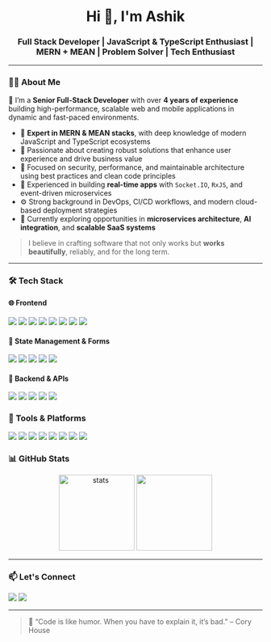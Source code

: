 <!-- Profile Header -->
<h1 align="center">Hi 👋, I'm Ashik</h1>
<h3 align="center">Full Stack Developer | JavaScript & TypeScript Enthusiast | MERN + MEAN | Problem Solver | Tech Enthusiast</h3>

---

### 🧑‍💻 About Me

🎯 I’m a **Senior Full-Stack Developer** with over **4 years of experience** building high-performance, scalable web and mobile applications in dynamic and fast-paced environments.

- 🧩 **Expert in MERN & MEAN stacks**, with deep knowledge of modern JavaScript and TypeScript ecosystems  
- 🧠 Passionate about creating robust solutions that enhance user experience and drive business value  
- 🔐 Focused on security, performance, and maintainable architecture using best practices and clean code principles  
- 🔄 Experienced in building **real-time apps** with `Socket.IO`, `RxJS`, and event-driven microservices  
- ⚙️ Strong background in DevOps, CI/CD workflows, and modern cloud-based deployment strategies  
- 🚀 Currently exploring opportunities in **microservices architecture**, **AI integration**, and **scalable SaaS systems**

> I believe in crafting software that not only works but **works beautifully**, reliably, and for the long term.

---

### 🛠️ Tech Stack

#### 🌐 Frontend
<p>
  <img src="https://img.shields.io/badge/HTML5-E34F26?logo=html5&logoColor=white" />
  <img src="https://img.shields.io/badge/CSS3-1572B6?logo=css3&logoColor=white" />
  <img src="https://img.shields.io/badge/SCSS-CC6699?logo=sass&logoColor=white" />
  <img src="https://img.shields.io/badge/Bootstrap-563D7C?logo=bootstrap&logoColor=white" />
  <img src="https://img.shields.io/badge/Tailwind_CSS-38B2AC?logo=tailwind-css&logoColor=white" />
  <img src="https://img.shields.io/badge/React-61DAFB?logo=react&logoColor=black" />
  <img src="https://img.shields.io/badge/Next.js-000000?logo=nextdotjs&logoColor=white" />
  <img src="https://img.shields.io/badge/Angular-DD0031?logo=angular&logoColor=white" />
</p>

#### 🧠 State Management & Forms
<p>
  <img src="https://img.shields.io/badge/Redux-593D88?logo=redux&logoColor=white" />
  <img src="https://img.shields.io/badge/Redux%20Toolkit-764ABC?logo=redux&logoColor=white" />
  <img src="https://img.shields.io/badge/React Hook Form-EC5990?logo=reacthookform&logoColor=white" />
  <img src="https://img.shields.io/badge/Formik-00A9F4?logo=formik&logoColor=white" />
  <img src="https://img.shields.io/badge/RxJS-B7178C?logo=reactivex&logoColor=white" />
</p>

#### 🧩 Backend & APIs
<p>
  <img src="https://img.shields.io/badge/Node.js-339933?logo=nodedotjs&logoColor=white" />
  <img src="https://img.shields.io/badge/Express.js-000000?logo=express&logoColor=white" />
  <img src="https://img.shields.io/badge/NestJS-E0234E?logo=nestjs&logoColor=white" />
  <img src="https://img.shields.io/badge/REST API-FF6F00?logo=swagger&logoColor=white" />
  <img src="https://img.shields.io/badge/GraphQL-E10098?logo=graphql&logoColor=white" /> </p>
</p>

### 🧰 Tools & Platforms

<p>
  <img src="https://img.shields.io/badge/Git-F05032?logo=git&logoColor=white" />
  <img src="https://img.shields.io/badge/GitHub-181717?logo=github&logoColor=white" />
  <img src="https://img.shields.io/badge/Docker-2496ED?logo=docker&logoColor=white" />
  <img src="https://img.shields.io/badge/AWS-232F3E?logo=amazon-aws&logoColor=white" />
  <img src="https://img.shields.io/badge/CI%2FCD-0A0A0A?logo=githubactions&logoColor=white" />
  <img src="https://img.shields.io/badge/Vercel-000000?logo=vercel&logoColor=white" />
  <img src="https://img.shields.io/badge/Figma-F24E1E?logo=figma&logoColor=white" />
  <img src="https://img.shields.io/badge/VS Code-007ACC?logo=visualstudiocode&logoColor=white" />
</p>

### 📊 GitHub Stats

<p align="center">
  <img src="https://github-readme-stats.vercel.app/api?username=your-username&show_icons=true&theme=radical" alt="stats" height="150"/>
  <img src="https://github-readme-stats.vercel.app/api/top-langs/?username=your-username&layout=compact&theme=radical" height="150"/>
</p>

---

### 📫 Let's Connect

<p>
  <a href="mailto:your.ashikpatel8140@gmail.com"><img src="https://img.shields.io/badge/Email-D14836?logo=gmail&logoColor=white" /></a>
  <a href="https://www.linkedin.com/in/ashik-patel-aa99411aa"><img src="https://img.shields.io/badge/LinkedIn-0077B5?logo=linkedin&logoColor=white" /></a>
</p>

---

> 🧠 “Code is like humor. When you have to explain it, it’s bad.” – Cory House

